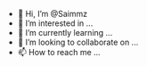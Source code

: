 - 👋 Hi, I’m @Saimmz
- 👀 I’m interested in ...
- 🌱 I’m currently learning ...
- 💞️ I’m looking to collaborate on ...
- 📫 How to reach me ...

<!---
Saimmz/Saimmz is a ✨ special ✨ repository because its `README.md` (this file) appears on your GitHub profile.
You can click the Preview link to take a look at your changes.
--->
